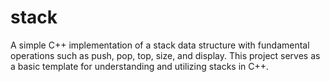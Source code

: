 # stack
A simple C++ implementation of a stack data structure with fundamental operations such as push, pop, top, size, and display. This project serves as a basic template for understanding and utilizing stacks in C++.

